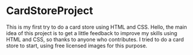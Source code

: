 # CardStoreProject
This is my first try to do a card store using HTML and CSS.
Hello, the main idea of this project is to get a little feedback to improve my skills using HTML and CSS, so thanks to anyone who contributes.
I tried to do a card store to start, using free licensed images for this purpose.
